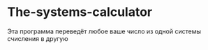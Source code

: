 # The-systems-calculator
Эта программа переведёт любое ваше число из одной системы счисления в другую
